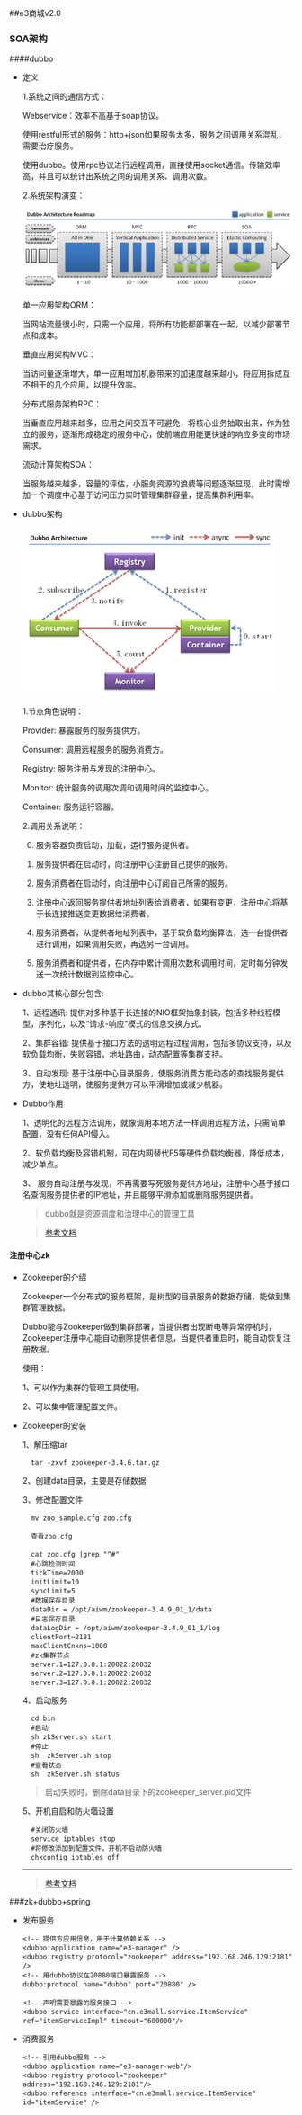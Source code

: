 ##e3商城v2.0
### SOA架构

####dubbo

* 定义

    1.系统之间的通信方式：
    
    Webservice：效率不高基于soap协议。
    
    使用restful形式的服务：http+json如果服务太多，服务之间调用关系混乱，需要治疗服务。
    
    使用dubbo。使用rpc协议进行远程调用，直接使用socket通信。传输效率高，并且可以统计出系统之间的调用关系、调用次数。
    
    2.系统架构演变：
    
    ![](系统通信演变.png)
    
    单一应用架构ORM：
    
    当网站流量很小时，只需一个应用，将所有功能都部署在一起，以减少部署节点和成本。
    
    垂直应用架构MVC： 
    
    当访问量逐渐增大，单一应用增加机器带来的加速度越来越小，将应用拆成互不相干的几个应用，以提升效率。
    
    分布式服务架构RPC：
     
    当垂直应用越来越多，应用之间交互不可避免，将核心业务抽取出来，作为独立的服务，逐渐形成稳定的服务中心，使前端应用能更快速的响应多变的市场需求。
    
    流动计算架构SOA：
     
    当服务越来越多，容量的评估，小服务资源的浪费等问题逐渐显现，此时需增加一个调度中心基于访问压力实时管理集群容量，提高集群利用率。
    
 
* dubbo架构

    ![](dubbo架构.png)
    
    1.节点角色说明：
    
    Provider: 暴露服务的服务提供方。
    
    Consumer: 调用远程服务的服务消费方。
    
    Registry: 服务注册与发现的注册中心。
    
    Monitor: 统计服务的调用次调和调用时间的监控中心。
    
    Container: 服务运行容器。
    
    2.调用关系说明：
    
    0. 服务容器负责启动，加载，运行服务提供者。
    
    1. 服务提供者在启动时，向注册中心注册自己提供的服务。
    
    2. 服务消费者在启动时，向注册中心订阅自己所需的服务。
    
    3. 注册中心返回服务提供者地址列表给消费者，如果有变更，注册中心将基于长连接推送变更数据给消费者。
    
    4. 服务消费者，从提供者地址列表中，基于软负载均衡算法，选一台提供者进行调用，如果调用失败，再选另一台调用。
    
    5. 服务消费者和提供者，在内存中累计调用次数和调用时间，定时每分钟发送一次统计数据到监控中心。
    
* dubbo其核心部分包含:

  1、远程通讯: 提供对多种基于长连接的NIO框架抽象封装，包括多种线程模型，序列化，以及“请求-响应”模式的信息交换方式。
  
  2、集群容错: 提供基于接口方法的透明远程过程调用，包括多协议支持，以及软负载均衡，失败容错，地址路由，动态配置等集群支持。
  
  3、自动发现: 基于注册中心目录服务，使服务消费方能动态的查找服务提供方，使地址透明，使服务提供方可以平滑增加或减少机器。
  
* Dubbo作用
  
  1、透明化的远程方法调用，就像调用本地方法一样调用远程方法，只需简单配置，没有任何API侵入。
  
  2、软负载均衡及容错机制，可在内网替代F5等硬件负载均衡器，降低成本，减少单点。
  
  3、 服务自动注册与发现，不再需要写死服务提供方地址，注册中心基于接口名查询服务提供者的IP地址，并且能够平滑添加或删除服务提供者。
  
  > dubbo就是资源调度和治理中心的管理工具
      
  >[参考文档](https://www.kancloud.cn/digest/javaframe/125576)    
    
#### 注册中心zk

* Zookeeper的介绍

    Zookeeper一个分布式的服务框架，是树型的目录服务的数据存储，能做到集群管理数据。
    
    Dubbo能与Zookeeper做到集群部署，当提供者出现断电等异常停机时，Zookeeper注册中心能自动删除提供者信息，当提供者重启时，能自动恢复注册数据。

    使用：
    
    1、可以作为集群的管理工具使用。
    
    2、可以集中管理配置文件。
    
* Zookeeper的安装

    1、解压缩tar
    
        tar -zxvf zookeeper-3.4.6.tar.gz
        
    2、创建data目录，主要是存储数据
    
    3、修改配置文件
    
        mv zoo_sample.cfg zoo.cfg
        
        查看zoo.cfg
        
        cat zoo.cfg |grep "^#"
        #心跳检测时间
        tickTime=2000     
        initLimit=10
        syncLimit=5
        #数据保存目录
        dataDir = /opt/aiwm/zookeeper-3.4.9_01_1/data
        #日志保存目录
        dataLogDir = /opt/aiwm/zookeeper-3.4.9_01_1/log
        clientPort=2181
        maxClientCnxns=1000
        #zk集群节点
        server.1=127.0.0.1:20022:20032
        server.2=127.0.0.1:20022:20032
        server.3=127.0.0.1:20022:20032
    
    4、启动服务
    
        cd bin
        #启动
        sh zkServer.sh start
        #停止
        sh  zkServer.sh stop
        #查看状态
        sh  zkServer.sh status
        
     >启动失败时，删除data目录下的zookeeper_server.pid文件
       
    5、开机自启和防火墙设置
    
        #关闭防火墙
        service iptables stop
        #将修改添加到配置文件，开机不启动防火墙
        chkconfig iptables off
        
   -------------
   >[参考文档](https://www.cnblogs.com/felixzh/p/5869212.html)
   
###zk+dubbo+spring     

* 发布服务
    
      <!-- 提供方应用信息，用于计算依赖关系 -->
      <dubbo:application name="e3-manager" />
      <dubbo:registry protocol="zookeeper" address="192.168.246.129:2181" />
      <!-- 用dubbo协议在20880端口暴露服务 -->
      dubbo:protocol name="dubbo" port="20880" />
    
      <!-- 声明需要暴露的服务接口 -->
      <dubbo:service interface="cn.e3mall.service.ItemService" ref="itemServiceImpl" timeout="600000"/>

* 消费服务

      <!-- 引用dubbo服务 -->
      <dubbo:application name="e3-manager-web"/>
      <dubbo:registry protocol="zookeeper" address="192.168.246.129:2181"/>
      <dubbo:reference interface="cn.e3mall.service.ItemService" id="itemService" />
        
        